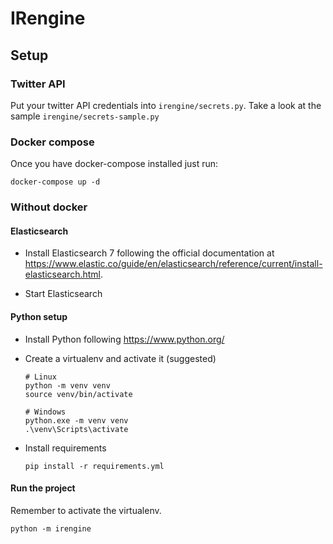 # IRengine

## Setup

### Twitter API

Put your twitter API credentials into `irengine/secrets.py`.
Take a look at the sample `irengine/secrets-sample.py`

### Docker compose

Once you have docker-compose installed just run:
```
docker-compose up -d
```

### Without docker

#### Elasticsearch

- Install Elasticsearch 7 following the official documentation at
  https://www.elastic.co/guide/en/elasticsearch/reference/current/install-elasticsearch.html.
  
- Start Elasticsearch

#### Python setup

- Install Python following https://www.python.org/

- Create a virtualenv and activate it (suggested)

    ```
    # Linux
    python -m venv venv
    source venv/bin/activate

    # Windows
    python.exe -m venv venv
    .\venv\Scripts\activate
    ```

- Install requirements
    ```
    pip install -r requirements.yml
    ```

#### Run the project

Remember to activate the virtualenv.

```
python -m irengine
```

